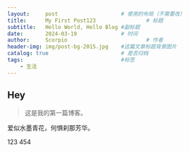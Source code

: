 ```yaml
---
layout:     post   				    # 使用的布局（不需要改）
title:      My First Post123 				# 标题 
subtitle:   Hello World, Hello Blog #副标题
date:       2024-03-19 				# 时间
author:     Scorpio 						# 作者
header-img: img/post-bg-2015.jpg 	#这篇文章标题背景图片
catalog: true 						# 是否归档
tags:								#标签
    - 生活
---
```


## Hey
>这是我的第一篇博客。

爱似水墨青花，何惧刹那芳华。


123
454
